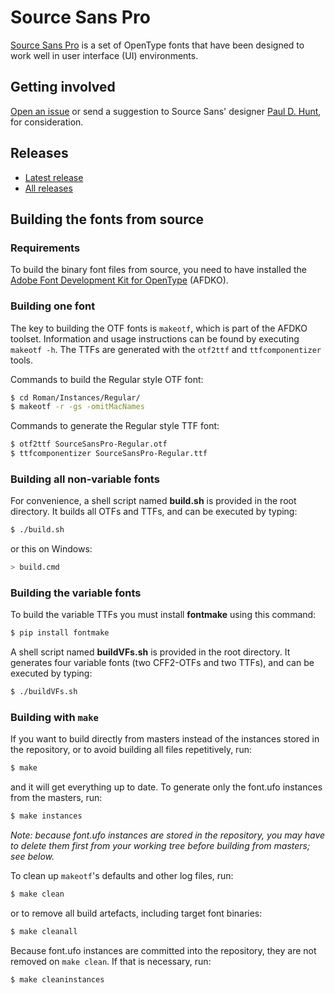 # Source Sans Pro

[Source Sans Pro](http://adobe-fonts.github.io/source-sans-pro/)
is a set of OpenType fonts that have been designed to work well
in user interface (UI) environments.

## Getting involved

[Open an issue](https://github.com/adobe-fonts/source-sans-pro/issues) or send a suggestion to Source Sans' designer [Paul D. Hunt](mailto:opensourcefonts@adobe.com?subject=[GitHub]%20Source%20Sans%20Pro), for consideration.

## Releases

* [Latest release](../../releases/latest)
* [All releases](../../releases)

## Building the fonts from source

### Requirements

To build the binary font files from source, you need to have installed the
[Adobe Font Development Kit for OpenType](https://github.com/adobe-type-tools/afdko/) (AFDKO).

### Building one font

The key to building the OTF fonts is `makeotf`, which is part of the AFDKO toolset.
Information and usage instructions can be found by executing `makeotf -h`. The TTFs
are generated with the `otf2ttf` and `ttfcomponentizer` tools.

Commands to build the Regular style OTF font:

```sh
$ cd Roman/Instances/Regular/
$ makeotf -r -gs -omitMacNames
```

Commands to generate the Regular style TTF font:

```sh
$ otf2ttf SourceSansPro-Regular.otf
$ ttfcomponentizer SourceSansPro-Regular.ttf
```

### Building all non-variable fonts

For convenience, a shell script named **build.sh** is provided in the root directory.
It builds all OTFs and TTFs, and can be executed by typing:

```sh
$ ./build.sh
```

or this on Windows:

```sh
> build.cmd
```

### Building the variable fonts

To build the variable TTFs you must install **fontmake** using this command:

```sh
$ pip install fontmake
```

A shell script named **buildVFs.sh** is provided in the root directory.
It generates four variable fonts (two CFF2-OTFs and two TTFs), and can be executed by typing:

```sh
$ ./buildVFs.sh
```

### Building with `make`

If you want to build directly from masters instead of the instances stored in
the repository, or to avoid building all files repetitively, run:

```sh
$ make
```

and it will get everything up to date. To generate only the font.ufo instances
from the masters, run:

```sh
$ make instances
```

_Note: because font.ufo instances are stored in the repository, you may have to
delete them first from your working tree before building from masters; see
below._

To clean up `makeotf`'s defaults and other log files, run:

```sh
$ make clean
```

or to remove all build artefacts, including target font binaries:

```sh
$ make cleanall
```

Because font.ufo instances are committed into the repository, they are not
removed on `make clean`. If that is necessary, run:

```sh
$ make cleaninstances
```

